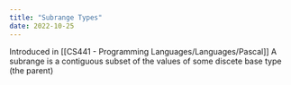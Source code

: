 ```yaml
---
title: "Subrange Types"
date: 2022-10-25
---
```


Introduced in [[CS441 - Programming Languages/Languages/Pascal]]
A subrange is a contiguous subset of the values of some discete base type (the parent)

